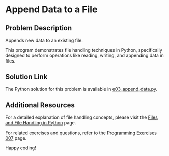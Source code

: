 # Append Data to a File

## Problem Description
Appends new data to an existing file.

This program demonstrates file handling techniques in Python, specifically designed to perform operations like reading, writing, and appending data in files.

## Solution Link
The Python solution for this problem is available in [e03_append_data.py](./e03_append_data.py).

## Additional Resources
For a detailed explanation of file handling concepts, please visit the [Files and File Handling in Python](https://jsp.shiksha/index.php/portfolio/bcse101e-computer-programming-python/files-and-file-handling-python) page.

For related exercises and questions, refer to the [Programming Exercises 007](https://jsp.shiksha/index.php/portfolio/bcse101e-computer-programming-python/files-and-file-handling-python/programming-exercises-007) page.

Happy coding!
